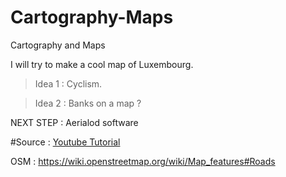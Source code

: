 # Cartography-Maps
Cartography and Maps


I will try to make a cool map of Luxembourg. 
> Idea 1 : Cyclism. 

> Idea 2 : Banks on a map ? 




NEXT STEP : 
Aerialod software

#Source : 
[Youtube Tutorial](https://www.youtube.com/watch?v=zgFXVhmKNbU&t=0s)

OSM : https://wiki.openstreetmap.org/wiki/Map_features#Roads

